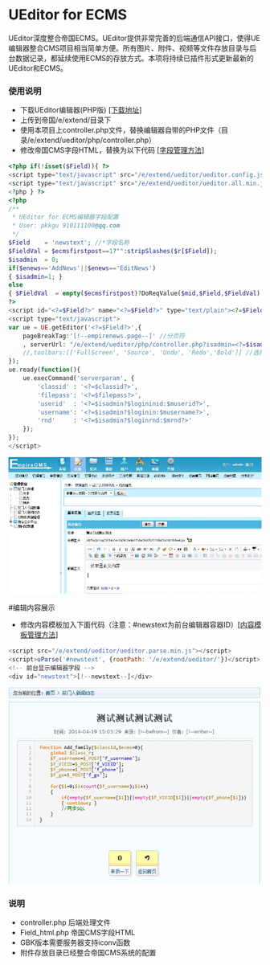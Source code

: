 UEditor for ECMS
================

UEditor深度整合帝国ECMS。UEditor提供非常完善的后端通信API接口，使得UE编辑器整合CMS项目相当简单方便。所有图片、附件、视频等文件存放目录与后台数据记录，都延续使用ECMS的存放方式。本项将持续已插件形式更新最新的UEditor和ECMS。
 

### 使用说明

- 下载UEditor编辑器(PHP版) [[下载地址]](http://ueditor.baidu.com/website/download.html "UEditor编辑器下载地址")
- 上传到帝国/e/extend/目录下
- 使用本项目上controller.php文件，替换编辑器自带的PHP文件（目录/e/extend/ueditor/php/controller.php）
- 修改帝国CMS字段HTML，替换为以下代码 [[字段管理方法]](http://www.phome.net/doc/manual/mod/html/field.html "帝国CMS字段管理方法")
```php
<?php if(!isset($Field)){ ?>
<script type="text/javascript" src="/e/extend/ueditor/ueditor.config.js"></script>
<script type="text/javascript" src="/e/extend/ueditor/ueditor.all.min.js"></script>
<?php } ?>
<?php
/**
 * UEditor for ECMS编辑器字段配置
 * User: pkkgu 910111100@qq.com
 */
$Field    = 'newstext'; //*字段名称
$FieldVal = $ecmsfirstpost==1?"":stripSlashes($r[$Field]);
$isadmin  = 0;
if($enews=='AddNews'||$enews=='EditNews')
{ $isadmin=1; }
else
{ $FieldVal  = empty($ecmsfirstpost)?DoReqValue($mid,$Field,$FieldVal):$r[$Field]; }
?>
<script id="<?=$Field?>" name="<?=$Field?>" type="text/plain"><?=$FieldVal?></script>
<script type="text/javascript">
var ue = UE.getEditor('<?=$Field?>',{
	pageBreakTag:'[!--empirenews.page--]' //分页符
	, serverUrl: "/e/extend/ueditor/php/controller.php?isadmin=<?=$isadmin?>"
	//,toolbars:[['FullScreen', 'Source', 'Undo', 'Redo','Bold']] //选择自己需要的工具按钮名称
});
ue.ready(function(){
	ue.execCommand('serverparam', {
		'classid' : '<?=$classid?>',
		'filepass': '<?=$filepass?>',
		'userid'  : '<?=$isadmin?$logininid:$muserid?>',
		'username': '<?=$isadmin?$loginin:$musername?>',
		'rnd'     : '<?=$isadmin?$loginrnd:$mrnd?>'
	});
});
</script>
```
![部署成功](_images/ECMS-for-UEditor.jpg)

#编辑内容展示
- 修改内容模板加入下面代码（注意：#newstext为前台编辑器容器ID）[[内容模板管理方法]](http://www.phome.net/doc/manual/template/html/newstemp.html "帝国CMS内容模板管理方法")
```javascript
<script src="/e/extend/ueditor/ueditor.parse.min.js"></script>
<script>uParse('#newstext', {rootPath: '/e/extend/ueditor/'})</script>
<!-- 前台显示编辑器字段 -->
<div id="newstext">[!--newstext--]</div>
```
![部署成功](_images/show_temp.jpg)

### 说明
- controller.php 后端处理文件
- Field_html.php 帝国CMS字段HTML
- GBK版本需要服务器支持iconv函数
- 附件存放目录已经整合帝国CMS系统的配置